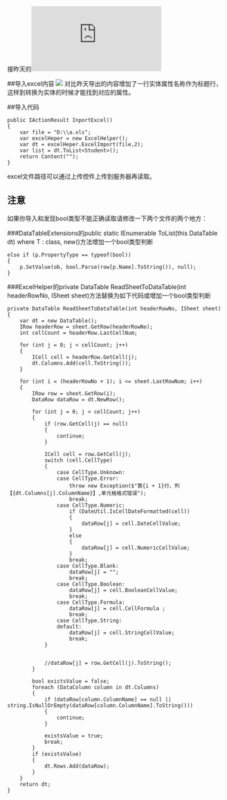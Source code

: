 接昨天的![导出](https://www.cnblogs.com/missile/archive/2019/01/16/10276763.html)

##导入excel内容
![](https://img2018.cnblogs.com/blog/208398/201901/208398-20190117150458707-1206151292.png)
对比昨天导出的内容增加了一行实体属性名称作为标题行，这样到转换为实体的时候才能找到对应的属性。

##导入代码
```
public IActionResult InportExcel()
{
    var file = "D:\\a.xls";
    var excelHeper = new ExcelHelper();
    var dt = excelHeper.ExcelImport(file,2);
    var list = dt.ToList<Student>();
    return Content("");
}
```
excel文件路径可以通过上传控件上传到服务器再读取。
## 注意
如果你导入和发现bool类型不能正确读取请修改一下两个文件的两个地方：

###DataTableExtensions的public static IEnumerable<T> ToList<T>(this DataTable dt) where T : class, new()方法增加一个bool类型判断
```
else if (p.PropertyType == typeof(bool))
{
    p.SetValue(ob, bool.Parse(row[p.Name].ToString()), null);
}
```
###ExcelHelper的private DataTable ReadSheetToDataTable(int headerRowNo, ISheet sheet)方法替换为如下代码或增加一个bool类型判断
```
private DataTable ReadSheetToDataTable(int headerRowNo, ISheet sheet)
{
    var dt = new DataTable();
    IRow headerRow = sheet.GetRow(headerRowNo);
    int cellCount = headerRow.LastCellNum;

    for (int j = 0; j < cellCount; j++)
    {
        ICell cell = headerRow.GetCell(j);
        dt.Columns.Add(cell.ToString());
    }

    for (int i = (headerRowNo + 1); i <= sheet.LastRowNum; i++)
    {
        IRow row = sheet.GetRow(i);
        DataRow dataRow = dt.NewRow();

        for (int j = 0; j < cellCount; j++)
        {
            if (row.GetCell(j) == null)
            {
                continue;
            }

            ICell cell = row.GetCell(j);
            switch (cell.CellType)
            {
                case CellType.Unknown:
                case CellType.Error:
                    throw new Exception($"第{i + 1}行，列【{dt.Columns[j].ColumnName}】,单元格格式错误");
                    break;
                case CellType.Numeric:
                    if (DateUtil.IsCellDateFormatted(cell))
                    {
                        dataRow[j] = cell.DateCellValue;
                    }
                    else
                    {
                        dataRow[j] = cell.NumericCellValue;
                    }
                    break;                       
                case CellType.Blank:
                    dataRow[j] = "";
                    break;
                case CellType.Boolean:
                    dataRow[j] = cell.BooleanCellValue;
                    break;
                case CellType.Formula:
                    dataRow[j] = cell.CellFormula ;
                    break;
                case CellType.String:                        
                default:
                    dataRow[j] = cell.StringCellValue;
                    break;
            }
            

            //dataRow[j] = row.GetCell(j).ToString();
        }

        bool existsValue = false;
        foreach (DataColumn column in dt.Columns)
        {
            if (dataRow[column.ColumnName] == null || string.IsNullOrEmpty(dataRow[column.ColumnName].ToString()))
            {
                continue;
            }

            existsValue = true;
            break;
        }
        if (existsValue)
        {
            dt.Rows.Add(dataRow);
        }
    }
    return dt;
}
```